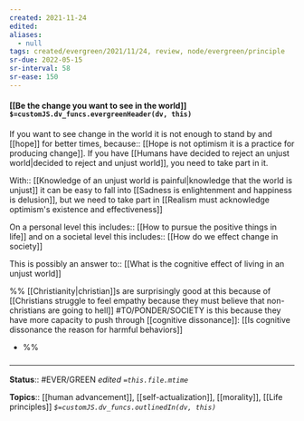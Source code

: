 ```yaml
---
created: 2021-11-24 
edited: 
aliases:
  - null
tags: created/evergreen/2021/11/24, review, node/evergreen/principle 
sr-due: 2022-05-15
sr-interval: 58
sr-ease: 150
---
```


#### [[Be the change you want to see in the world]] `$=customJS.dv_funcs.evergreenHeader(dv, this)`

If you want to see change in the world it is not enough to stand by and [[hope]] for better times,
because:: [[Hope is not optimism it is a practice for producing change]].
If you have [[Humans have decided to reject an unjust world|decided to reject and unjust world]],
you need to take part in it.

With:: [[Knowledge of an unjust world is painful|knowledge that the world is unjust]]
it can be easy to fall into [[Sadness is enlightenment and happiness is delusion]], 
but we need to take part in [[Realism must acknowledge optimism's existence and effectiveness]]

On a personal level this 
includes:: [[How to pursue the positive things in life]]
and on a societal level this 
includes:: [[How do we effect change in society]]

This is possibly an 
answer to:: [[What is the cognitive effect of living in an unjust world]]

%%
[[Christianity|christian]]s are surprisingly good at this because of [[Christians struggle to feel empathy because they must believe that non-christians are going to hell]] #TO/PONDER/SOCIETY is this because they have more capacity to push through [[cognitive dissonance]]: [[Is cognitive dissonance the reason for harmful behaviors]]
- %%

### <hr class="footnote"/>

**Status**:: #EVER/GREEN 
*edited `=this.file.mtime`*

**Topics**:: [[human advancement]], [[self-actualization]], [[morality]], [[Life principles]]
*`$=customJS.dv_funcs.outlinedIn(dv, this)`*
